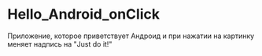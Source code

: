 # Hello_Android_onClick
Приложение, которое приветствует Андроид и при нажатии на картинку меняет надпись на "Just do it!"
